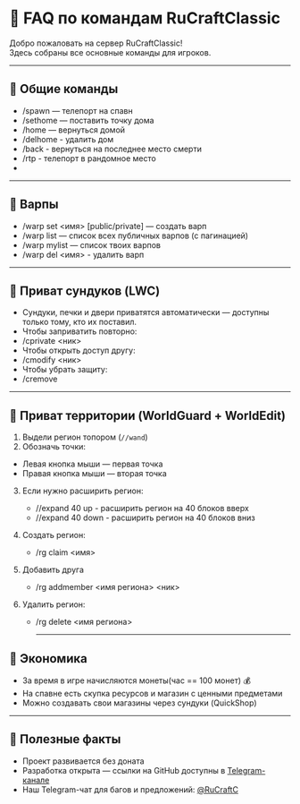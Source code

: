 # 📖 FAQ по командам RuCraftClassic

Добро пожаловать на сервер RuCraftClassic!  
Здесь собраны все основные команды для игроков.

---

## 🔹 Общие команды
- /spawn — телепорт на спавн  
- /sethome — поставить точку дома  
- /home — вернуться домой
- /delhome - удалить дом
- /back - вернуться на последнее место смерти
- /rtp - телепорт в рандомное место
- 

---

## 🔹 Варпы
- /warp set <имя> [public/private] — создать варп  
- /warp list — список всех публичных варпов (с пагинацией)  
- /warp mylist — список твоих варпов  
- /warp del <имя> - удалить варп

---

## 🔹 Приват сундуков (LWC)
- Сундуки, печки и двери приватятся автоматически — доступны только тому, кто их поставил.  
- Чтобы заприватить повторно:
- /cprivate <ник>
- Чтобы открыть доступ другу:
- /cmodify <ник>
- Чтобы убрать защиту:
- /cremove

---

## 🔹 Приват территории (WorldGuard + WorldEdit)
1. Выдели регион топором (`//wand`)  
2. Обозначь точки:  
 - Левая кнопка мыши — первая точка  
 - Правая кнопка мыши — вторая точка  

3. Если нужно расширить регион:
   - //expand 40 up - расширить регион на 40 блоков вверх
   - //expand 40 down - расширить регион на 40 блоков вниз
     
4. Создать регион:
   - /rg claim <имя>
5. Добавить друга
   - /rg addmember <имя региона> <ник>
6. Удалить регион:
   - /rg delete <имя региона>
  
     ---

## 🔹 Экономика
- За время в игре начисляются монеты(час == 100 монет) 💰  
- На спавне есть скупка ресурсов и магазин с ценными предметами
- Можно создавать свои магазины через сундуки (QuickShop)  

---

## 📌 Полезные факты
- Проект развивается без доната  
- Разработка открыта — ссылки на GitHub доступны в [Telegram-канале](https://t.me/RuCraftC)  
- Наш Telegram-чат для багов и предложений: [@RuCraftC](https://t.me/+NiaU0OsHt_w4YmFi)
